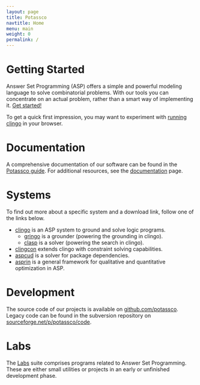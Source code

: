 ```yaml
---
layout: page
title: Potassco
navtitle: Home
menu: main
weight: 0
permalink: /
---
```


# Getting Started

Answer Set Programming (ASP) offers a simple and powerful modeling language to solve combinatorial problems.
With our tools you can concentrate on an actual problem, rather than a smart way of implementing it.
[Get started!](/doc/start/)

To get a quick first impression, you may want to experiment with [running clingo](/clingo/run/) in your browser.

# Documentation

A comprehensive documentation of our software can be found in the [Potassco guide](https://github.com/potassco/guide/releases/).
For additional resources, see the [documentation](/doc/) page.

# Systems

To find out more about a specific system and a download link, follow one of the links below.

* [clingo](/clingo/) is an ASP system to ground and solve logic programs.
    * [gringo](/clingo/) is a grounder (powering the grounding in clingo).
    * [clasp](/clasp/) is a solver (powering the search in clingo).
* [clingcon](/clingcon/) extends clingo with constraint solving capabilities.
* [aspcud](/aspcud/) is a solver for package dependencies.
* [asprin](/asprin/) is a general framework for qualitative and quantitative optimization in ASP.

# Development

The source code of our projects is available on [github.com/potassco](https://github.com/potassco/).
Legacy code can be found in the subversion repository on [sourceforge.net/p/potassco/code](https://sourceforge.net/p/potassco/code).

# Labs

The [Labs](/labs/) suite comprises programs related to Answer Set Programming.
These are either small utilities or projects in an early or unfinished development phase.
